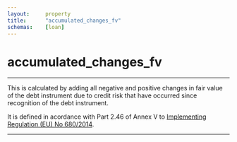 ```yaml
---
layout:     property
title:      "accumulated_changes_fv"
schemas:    [loan]
---
```


# accumulated_changes_fv

---

This is calculated by adding all negative and positive changes in fair value of the debt instrument due to credit risk that have occurred since recognition of the debt instrument. 

It is defined in acordance with Part 2.46 of Annex V to [Implementing Regulation (EU) No 680/2014][680/2014].

---
[680/2014]: https://eur-lex.europa.eu/legal-content/en/TXT/PDF/?uri=OJ:L:2014:191:FULL&from=DE 
